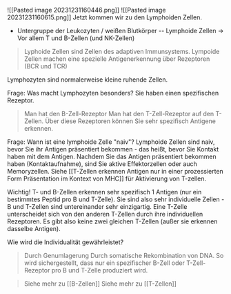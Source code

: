 

![[Pasted image 20231231160446.png]]
![[Pasted image 20231231160615.png]]
Jetzt kommen wir zu den Lymphoiden Zellen.

- Untergruppe der Leukozyten / weißen Blutkörper
-- Lymphoide Zellen -> Vor allem T und B-Zellen (und NK-Zellen)
> Lyphoide Zellen sind Zellen des adaptiven Immunsystems.
> Lympoide Zellen machen eine spezielle Antigenerkennung über Rezeptoren (BCR und TCR)

Lymphozyten sind normalerweise kleine ruhende Zellen.

Frage: Was macht Lymphozyten besonders?
Sie haben einen spezifischen Rezeptor.
> Man hat den B-Zell-Rezeptor
> Man hat den T-Zell-Rezeptor auf den T-Zellen.
Über diese Rezeptoren können Sie sehr spezifisch Antigene erkennen.

Frage: Wann ist eine lymphoide Zelle "naiv"?
Lymphoide Zellen sind naiv, bevor Sie ihr Antigen präsentiert bekommen - das heißt, bevor Sie Kontakt haben mit dem Antigen.
Nachdem Sie das Antigen präsentiert bekommen haben (Kontaktaufnahme), sind Sie aktive Effektorzellen oder auch Memoryzellen.
Siehe [[T-Zellen erkennen Antigen nur in einer prozessierten Form Präsentation im Kontext von MHC]] für Aktivierung von T-zellen.

Wichtig!
T- und B-Zellen erkennen sehr spezifisch 1 Antigen (nur ein bestimmtes Peptid pro B und T-Zelle). Sie sind also sehr individuelle Zellen - B und T-Zellen sind untereinander sehr einzigartig. Eine T-Zelle unterscheidet sich von den anderen T-Zellen durch ihre individuellen Rezeptoren. Es gibt also keine zwei gleichen T-Zellen (außer sie erkennen dasselbe Antigen).

Wie wird die Individualität gewährleistet?
> Durch Genumlagerung
> Durch somatische Rekombination von DNA.
So wird sichergestellt, dass nur ein spezifischer B-Zell oder T-Zell-Rezeptor pro B und T-Zelle produziert wird.

> Siehe mehr zu [[B-Zellen]]
> Siehe mehr zu [[T-Zellen]]

